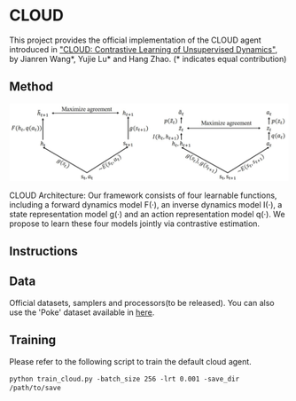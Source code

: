 # CLOUD

This project provides the official implementation of the CLOUD agent introduced in ["CLOUD: Contrastive Learning of Unsupervised Dynamics"](<https://proceedings.mlr.press/v155/wang21c.html>), by Jianren Wang*, Yujie Lu* and Hang Zhao. (* indicates equal contribution)

## Method

![Diagram](desc/pipeline.jpg)

CLOUD Architecture: Our framework consists of four learnable functions, including a forward dynamics model F(·), an inverse dynamics model I(·), a state representation model g(·) and an action representation model q(·). We propose to learn these four models jointly via contrastive estimation.

## Instructions

## Data
Official datasets, samplers and processors(to be released). You can also use the 'Poke' dataset available in [here](<https://drive.google.com/file/d/0B3xZefNMOTwuTUwtU0ZnaDhGVUE/view>).

## Training
Please refer to the following script to train the default cloud agent.

```
python train_cloud.py -batch_size 256 -lrt 0.001 -save_dir /path/to/save
```
